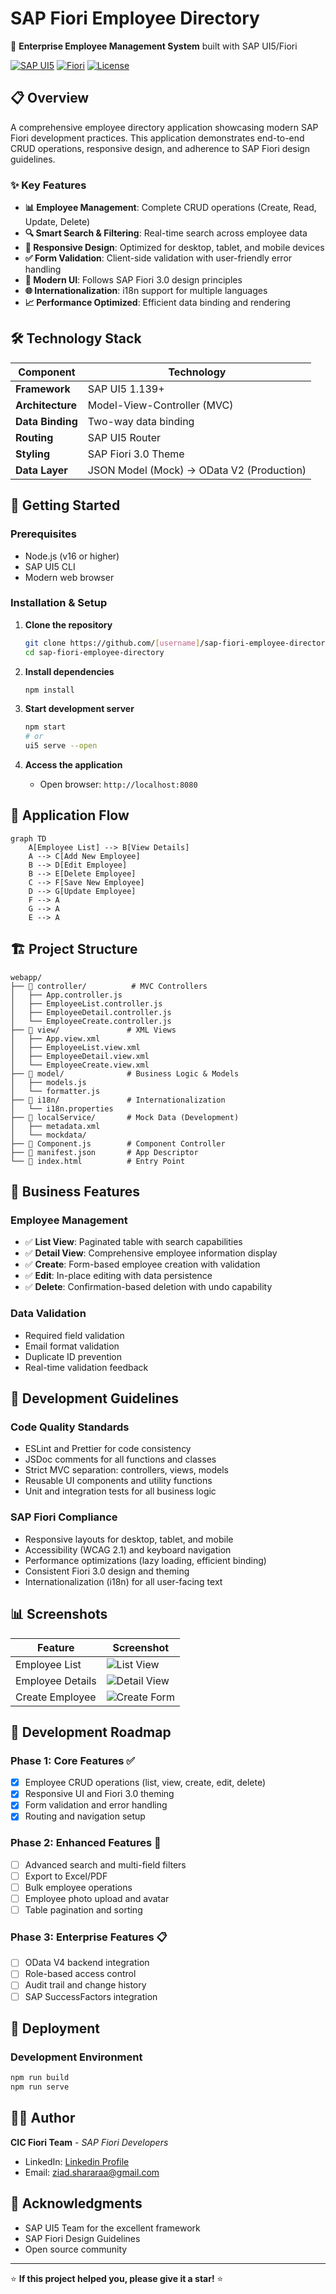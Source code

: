 # SAP Fiori Employee Directory

🏢 **Enterprise Employee Management System** built with SAP UI5/Fiori

[![SAP UI5](https://img.shields.io/badge/SAP%20UI5-1.139+-blue)](https://ui5.sap.com/)
[![Fiori](https://img.shields.io/badge/SAP%20Fiori-3.0-green)](https://experience.sap.com/fiori/)
[![License](https://img.shields.io/badge/License-MIT-yellow.svg)](LICENSE)

## 📋 Overview

A comprehensive employee directory application showcasing modern SAP Fiori development practices. This application demonstrates end-to-end CRUD operations, responsive design, and adherence to SAP Fiori design guidelines.

### ✨ Key Features

- **📊 Employee Management**: Complete CRUD operations (Create, Read, Update, Delete)
- **🔍 Smart Search & Filtering**: Real-time search across employee data
- **📱 Responsive Design**: Optimized for desktop, tablet, and mobile devices
- **✅ Form Validation**: Client-side validation with user-friendly error handling
- **🎨 Modern UI**: Follows SAP Fiori 3.0 design principles
- **🌐 Internationalization**: i18n support for multiple languages
- **📈 Performance Optimized**: Efficient data binding and rendering

## 🛠️ Technology Stack

| Component        | Technology                                |
| ---------------- | ----------------------------------------- |
| **Framework**    | SAP UI5 1.139+                            |
| **Architecture** | Model-View-Controller (MVC)               |
| **Data Binding** | Two-way data binding                      |
| **Routing**      | SAP UI5 Router                            |
| **Styling**      | SAP Fiori 3.0 Theme                       |
| **Data Layer**   | JSON Model (Mock) → OData V2 (Production) |

## 🚀 Getting Started

### Prerequisites

- Node.js (v16 or higher)
- SAP UI5 CLI
- Modern web browser

### Installation & Setup

1. **Clone the repository**

   ```bash
   git clone https://github.com/[username]/sap-fiori-employee-directory.git
   cd sap-fiori-employee-directory
   ```

2. **Install dependencies**

   ```bash
   npm install
   ```

3. **Start development server**

   ```bash
   npm start
   # or
   ui5 serve --open
   ```

4. **Access the application**
   - Open browser: `http://localhost:8080`

## 📱 Application Flow

```mermaid
graph TD
    A[Employee List] --> B[View Details]
    A --> C[Add New Employee]
    B --> D[Edit Employee]
    B --> E[Delete Employee]
    C --> F[Save New Employee]
    D --> G[Update Employee]
    F --> A
    G --> A
    E --> A
```

## 🏗️ Project Structure

```
webapp/
├── 📁 controller/          # MVC Controllers
│   ├── App.controller.js
│   ├── EmployeeList.controller.js
│   ├── EmployeeDetail.controller.js
│   └── EmployeeCreate.controller.js
├── 📁 view/               # XML Views
│   ├── App.view.xml
│   ├── EmployeeList.view.xml
│   ├── EmployeeDetail.view.xml
│   └── EmployeeCreate.view.xml
├── 📁 model/              # Business Logic & Models
│   ├── models.js
│   └── formatter.js
├── 📁 i18n/               # Internationalization
│   └── i18n.properties
├── 📁 localService/       # Mock Data (Development)
│   ├── metadata.xml
│   └── mockdata/
├── 📄 Component.js        # Component Controller
├── 📄 manifest.json       # App Descriptor
└── 📄 index.html          # Entry Point
```

## 🎯 Business Features

### Employee Management

- ✅ **List View**: Paginated table with search capabilities
- ✅ **Detail View**: Comprehensive employee information display
- ✅ **Create**: Form-based employee creation with validation
- ✅ **Edit**: In-place editing with data persistence
- ✅ **Delete**: Confirmation-based deletion with undo capability

### Data Validation

- Required field validation
- Email format validation
- Duplicate ID prevention
- Real-time validation feedback

## 🔧 Development Guidelines

### Code Quality Standards

- ESLint and Prettier for code consistency
- JSDoc comments for all functions and classes
- Strict MVC separation: controllers, views, models
- Reusable UI components and utility functions
- Unit and integration tests for all business logic

### SAP Fiori Compliance

- Responsive layouts for desktop, tablet, and mobile
- Accessibility (WCAG 2.1) and keyboard navigation
- Performance optimizations (lazy loading, efficient binding)
- Consistent Fiori 3.0 design and theming
- Internationalization (i18n) for all user-facing text

## 📊 Screenshots

| Feature          | Screenshot                                           |
| ---------------- | ---------------------------------------------------- |
| Employee List    | ![List View](docs/screenshots/employee-list.png)     |
| Employee Details | ![Detail View](docs/screenshots/employee-detail.png) |
| Create Employee  | ![Create Form](docs/screenshots/employee-create.png) |

## 🔄 Development Roadmap

### Phase 1: Core Features ✅

- [x] Employee CRUD operations (list, view, create, edit, delete)
- [x] Responsive UI and Fiori 3.0 theming
- [x] Form validation and error handling
- [x] Routing and navigation setup

### Phase 2: Enhanced Features 🚧

- [ ] Advanced search and multi-field filters
- [ ] Export to Excel/PDF
- [ ] Bulk employee operations
- [ ] Employee photo upload and avatar
- [ ] Table pagination and sorting

### Phase 3: Enterprise Features 📋

- [ ] OData V4 backend integration
- [ ] Role-based access control
- [ ] Audit trail and change history
- [ ] SAP SuccessFactors integration

## 🚀 Deployment

### Development Environment

```bash
npm run build
npm run serve
```

## 👨‍💻 Author

**CIC Fiori Team** - _SAP Fiori Developers_

- LinkedIn: [Linkedin Profile](https://www.linkedin.com/in/ziadsharara/)
- Email: ziad.shararaa@gmail.com

## 🙏 Acknowledgments

- SAP UI5 Team for the excellent framework
- SAP Fiori Design Guidelines
- Open source community

---

⭐ **If this project helped you, please give it a star!** ⭐
